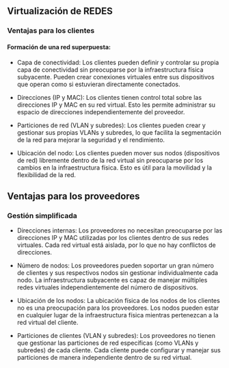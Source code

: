 ## Virtualización de REDES

### Ventajas para los clientes

#### Formación de una red superpuesta:

- Capa de conectividad: Los clientes pueden definir y controlar su propia capa de conectividad sin preocuparse por la infraestructura física subyacente. Pueden crear conexiones virtuales entre sus dispositivos que operan como si estuvieran directamente conectados.

- Direcciones (IP y MAC): Los clientes tienen control total sobre las direcciones IP y MAC en su red virtual. Esto les permite administrar su espacio de direcciones independientemente del proveedor.

- Particiones de red (VLAN y subredes): Los clientes pueden crear y gestionar sus propias VLANs y subredes, lo que facilita la segmentación de la red para mejorar la seguridad y el rendimiento.

- Ubicación del nodo: Los clientes pueden mover sus nodos (dispositivos de red) libremente dentro de la red virtual sin preocuparse por los cambios en la infraestructura física. Esto es útil para la movilidad y la flexibilidad de la red.


## Ventajas para los proveedores

### Gestión simplificada

- Direcciones internas: Los proveedores no necesitan preocuparse por las direcciones IP y MAC utilizadas por los clientes dentro de sus redes virtuales. Cada red virtual está aislada, por lo que no hay conflictos de direcciones.

- Número de nodos: Los proveedores pueden soportar un gran número de clientes y sus respectivos nodos sin gestionar individualmente cada nodo. La infraestructura subyacente es capaz de manejar múltiples redes virtuales independientemente del número de dispositivos.

- Ubicación de los nodos: La ubicación física de los nodos de los clientes no es una preocupación para los proveedores. Los nodos pueden estar en cualquier lugar de la infraestructura física mientras pertenezcan a la red virtual del cliente.

- Particiones de clientes (VLAN y subredes): Los proveedores no tienen que gestionar las particiones de red específicas (como VLANs y subredes) de cada cliente. Cada cliente puede configurar y manejar sus particiones de manera independiente dentro de su red virtual.